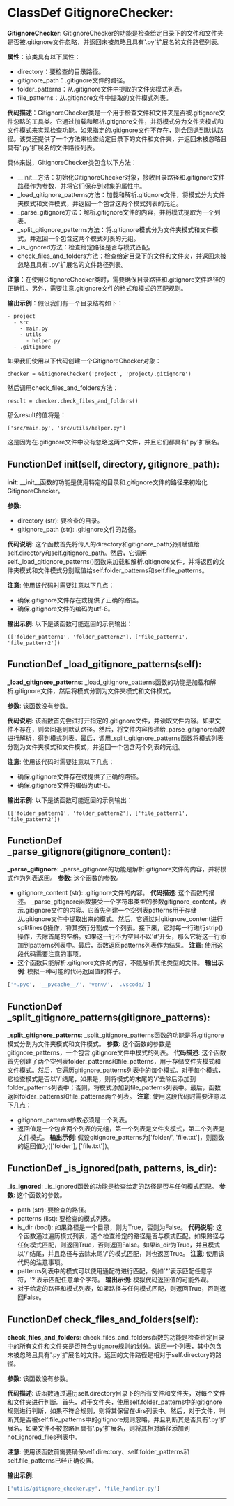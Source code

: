# ClassDef GitignoreChecker:
**GitignoreChecker**: GitignoreChecker的功能是检查给定目录下的文件和文件夹是否被.gitignore文件忽略，并返回未被忽略且具有'.py'扩展名的文件路径列表。

**属性**：该类具有以下属性：
- directory：要检查的目录路径。
- gitignore_path：.gitignore文件的路径。
- folder_patterns：从.gitignore文件中提取的文件夹模式列表。
- file_patterns：从.gitignore文件中提取的文件模式列表。

**代码描述**：GitignoreChecker类是一个用于检查文件和文件夹是否被.gitignore文件忽略的工具类。它通过加载和解析.gitignore文件，并将模式分为文件夹模式和文件模式来实现检查功能。如果指定的.gitignore文件不存在，则会回退到默认路径。该类还提供了一个方法来检查给定目录下的文件和文件夹，并返回未被忽略且具有'.py'扩展名的文件路径列表。

具体来说，GitignoreChecker类包含以下方法：
- \_\_init\_\_方法：初始化GitignoreChecker对象，接收目录路径和.gitignore文件路径作为参数，并将它们保存到对象的属性中。
- \_load_gitignore_patterns方法：加载和解析.gitignore文件，将模式分为文件夹模式和文件模式，并返回一个包含这两个模式列表的元组。
- \_parse_gitignore方法：解析.gitignore文件的内容，并将模式提取为一个列表。
- \_split_gitignore_patterns方法：将.gitignore模式分为文件夹模式和文件模式，并返回一个包含这两个模式列表的元组。
- \_is_ignored方法：检查给定路径是否与模式匹配。
- check_files_and_folders方法：检查给定目录下的文件和文件夹，并返回未被忽略且具有'.py'扩展名的文件路径列表。

**注意**：在使用GitignoreChecker类时，需要确保目录路径和.gitignore文件路径的正确性。另外，需要注意.gitignore文件的格式和模式的匹配规则。

**输出示例**：假设我们有一个目录结构如下：
```
- project
  - src
    - main.py
    - utils
      - helper.py
  - .gitignore
```
如果我们使用以下代码创建一个GitignoreChecker对象：
```
checker = GitignoreChecker('project', 'project/.gitignore')
```
然后调用check_files_and_folders方法：
```
result = checker.check_files_and_folders()
```
那么result的值将是：
```
['src/main.py', 'src/utils/helper.py']
```
这是因为在.gitignore文件中没有忽略这两个文件，并且它们都具有'.py'扩展名。
## FunctionDef __init__(self, directory, gitignore_path):
**__init__**: __init__函数的功能是使用特定的目录和.gitignore文件的路径来初始化GitignoreChecker。

**参数**: 
- directory (str): 要检查的目录。
- gitignore_path (str): .gitignore文件的路径。

**代码说明**: 
这个函数首先将传入的directory和gitignore_path分别赋值给self.directory和self.gitignore_path。然后，它调用self._load_gitignore_patterns()函数来加载和解析.gitignore文件，并将返回的文件夹模式和文件模式分别赋值给self.folder_patterns和self.file_patterns。

**注意**: 
使用该代码时需要注意以下几点：
- 确保.gitignore文件存在或提供了正确的路径。
- 确保.gitignore文件的编码为utf-8。

**输出示例**: 
以下是该函数可能返回的示例输出：
```
(['folder_pattern1', 'folder_pattern2'], ['file_pattern1', 'file_pattern2'])
```
## FunctionDef _load_gitignore_patterns(self):
**_load_gitignore_patterns**: _load_gitignore_patterns函数的功能是加载和解析.gitignore文件，然后将模式分割为文件夹模式和文件模式。

**参数**: 该函数没有参数。

**代码说明**: 该函数首先尝试打开指定的.gitignore文件，并读取文件内容。如果文件不存在，则会回退到默认路径。然后，将文件内容传递给_parse_gitignore函数进行解析，得到模式列表。最后，调用_split_gitignore_patterns函数将模式列表分割为文件夹模式和文件模式，并返回一个包含两个列表的元组。

**注意**: 使用该代码时需要注意以下几点：
- 确保.gitignore文件存在或提供了正确的路径。
- 确保.gitignore文件的编码为utf-8。

**输出示例**: 以下是该函数可能返回的示例输出：
```
(['folder_pattern1', 'folder_pattern2'], ['file_pattern1', 'file_pattern2'])
```
## FunctionDef _parse_gitignore(gitignore_content):
**_parse_gitignore**: _parse_gitignore的功能是解析.gitignore文件的内容，并将模式作为列表返回。
**参数**: 这个函数的参数。
- gitignore_content (str): .gitignore文件的内容。
**代码描述**: 这个函数的描述。
_parse_gitignore函数接受一个字符串类型的参数gitignore_content，表示.gitignore文件的内容。它首先创建一个空列表patterns用于存储从.gitignore文件中提取出来的模式。然后，它通过对gitignore_content进行splitlines()操作，将其按行分割成一个列表。接下来，它对每一行进行strip()操作，去除首尾的空格。如果这一行不为空且不以'#'开头，那么它将这一行添加到patterns列表中。最后，函数返回patterns列表作为结果。
**注意**: 使用这段代码需要注意的事项。
- 这个函数只能解析.gitignore文件的内容，不能解析其他类型的文件。
**输出示例**: 模拟一种可能的代码返回值的样子。
```python
['*.pyc', '__pycache__/', 'venv/', '.vscode/']
```
## FunctionDef _split_gitignore_patterns(gitignore_patterns):
**_split_gitignore_patterns**: _split_gitignore_patterns函数的功能是将.gitignore模式分割为文件夹模式和文件模式。
**参数**: 这个函数的参数是gitignore_patterns，一个包含.gitignore文件中模式的列表。
**代码描述**: 这个函数首先创建了两个空列表folder_patterns和file_patterns，用于存储文件夹模式和文件模式。然后，它遍历gitignore_patterns列表中的每个模式。对于每个模式，它检查模式是否以'/'结尾，如果是，则将模式的末尾的'/'去除后添加到folder_patterns列表中；否则，将模式添加到file_patterns列表中。最后，函数返回folder_patterns和file_patterns两个列表。
**注意**: 使用这段代码时需要注意以下几点：
- gitignore_patterns参数必须是一个列表。
- 返回值是一个包含两个列表的元组，第一个列表是文件夹模式，第二个列表是文件模式。
**输出示例**: 假设gitignore_patterns为['folder/', 'file.txt']，则函数的返回值为(['folder'], ['file.txt'])。
## FunctionDef _is_ignored(path, patterns, is_dir):
**_is_ignored**: _is_ignored函数的功能是检查给定的路径是否与任何模式匹配。
**参数**: 这个函数的参数。
- path (str): 要检查的路径。
- patterns (list): 要检查的模式列表。
- is_dir (bool): 如果路径是一个目录，则为True，否则为False。
**代码说明**: 这个函数通过遍历模式列表，逐个检查给定的路径是否与模式匹配。如果路径与任何模式匹配，则返回True，否则返回False。如果is_dir为True，并且模式以'/'结尾，并且路径与去除末尾'/'的模式匹配，则也返回True。
**注意**: 使用该代码的注意事项。
- patterns列表中的模式可以使用通配符进行匹配，例如'*'表示匹配任意字符，'?'表示匹配任意单个字符。
**输出示例**: 模拟代码返回值的可能外观。
- 对于给定的路径和模式列表，如果路径与任何模式匹配，则返回True，否则返回False。
## FunctionDef check_files_and_folders(self):
**check_files_and_folders**: check_files_and_folders函数的功能是检查给定目录中的所有文件和文件夹是否符合gitignore规则的划分。返回一个列表，其中包含未被忽略且具有'.py'扩展名的文件。返回的文件路径是相对于self.directory的路径。

**参数**: 该函数没有参数。

**代码描述**: 该函数通过遍历self.directory目录下的所有文件和文件夹，对每个文件和文件夹进行判断。首先，对于文件夹，使用self.folder_patterns中的gitignore规则进行判断，如果不符合规则，则将其保留在dirs列表中。然后，对于文件，判断其是否被self.file_patterns中的gitignore规则忽略，并且判断其是否具有'.py'扩展名。如果文件不被忽略且具有'.py'扩展名，则将其相对路径添加到not_ignored_files列表中。

**注意**: 使用该函数前需要确保self.directory、self.folder_patterns和self.file_patterns已经正确设置。

**输出示例**: 
```python
['utils/gitignore_checker.py', 'file_handler.py']
```
***
